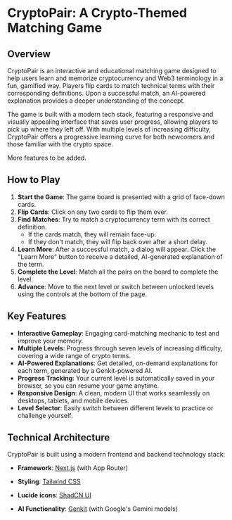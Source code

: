 # CryptoPair: A Crypto-Themed Matching Game

## Overview

CryptoPair is an interactive and educational matching game designed to help users learn and memorize cryptocurrency and Web3 terminology in a fun, gamified way. Players flip cards to match technical terms with their corresponding definitions. Upon a successful match, an AI-powered explanation provides a deeper understanding of the concept.

The game is built with a modern tech stack, featuring a responsive and visually appealing interface that saves user progress, allowing players to pick up where they left off. With multiple levels of increasing difficulty, CryptoPair offers a progressive learning curve for both newcomers and those familiar with the crypto space.

More features to be added.

## How to Play

1.  **Start the Game**: The game board is presented with a grid of face-down cards.
2.  **Flip Cards**: Click on any two cards to flip them over.
3.  **Find Matches**: Try to match a cryptocurrency term with its correct definition.
    - If the cards match, they will remain face-up.
    - If they don't match, they will flip back over after a short delay.
4.  **Learn More**: After a successful match, a dialog will appear. Click the "Learn More" button to receive a detailed, AI-generated explanation of the term.
5.  **Complete the Level**: Match all the pairs on the board to complete the level.
6.  **Advance**: Move to the next level or switch between unlocked levels using the controls at the bottom of the page.

## Key Features

-   **Interactive Gameplay**: Engaging card-matching mechanic to test and improve your memory.
-   **Multiple Levels**: Progress through seven levels of increasing difficulty, covering a wide range of crypto terms.
-   **AI-Powered Explanations**: Get detailed, on-demand explanations for each term, generated by a Genkit-powered AI.
-   **Progress Tracking**: Your current level is automatically saved in your browser, so you can resume your game anytime.
-   **Responsive Design**: A clean, modern UI that works seamlessly on desktops, tablets, and mobile devices.
-   **Level Selector**: Easily switch between different levels to practice or challenge yourself.

## Technical Architecture

CryptoPair is built using a modern frontend and backend technology stack:

-   **Framework**: [Next.js](https://nextjs.org/) (with App Router)

-   **Styling**: [Tailwind CSS](https://tailwindcss.com/)
-   **Lucide icons**: [ShadCN UI](https://lucide-icons.com/)

-   **AI Functionality**: [Genkit](https://firebase.google.com/docs/genkit) (with Google's Gemini models)

